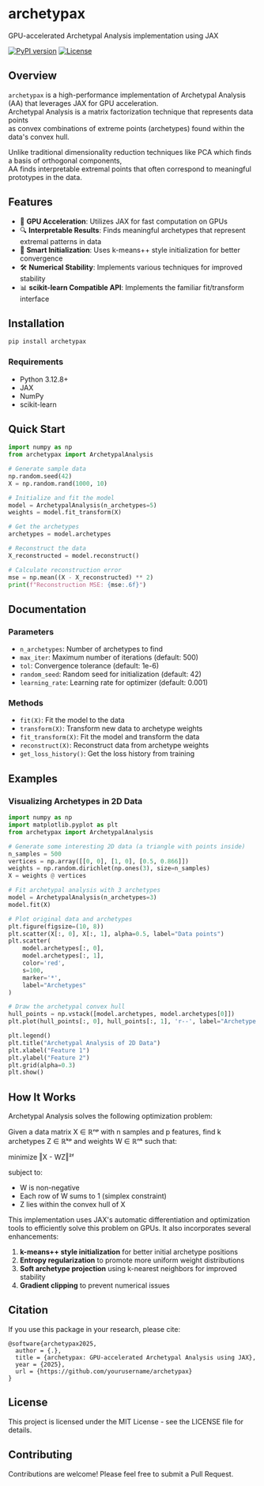 # archetypax

GPU-accelerated Archetypal Analysis implementation using JAX

[![PyPI version](https://badge.fury.io/py/archetypax.svg)](https://badge.fury.io/py/archetypax)
[![License](https://img.shields.io/badge/License-MIT-blue.svg)](https://opensource.org/licenses/MIT)

## Overview

`archetypax` is a high-performance implementation of Archetypal Analysis (AA) that leverages JAX for GPU acceleration.<br>
Archetypal Analysis is a matrix factorization technique that represents data points<br>
as convex combinations of extreme points (archetypes) found within the data's convex hull.<br>

Unlike traditional dimensionality reduction techniques like PCA which finds a basis of orthogonal components, <br>
AA finds interpretable extremal points that often correspond to meaningful prototypes in the data.

## Features

- 🚀 **GPU Acceleration**: Utilizes JAX for fast computation on GPUs
- 🔍 **Interpretable Results**: Finds meaningful archetypes that represent extremal patterns in data
- 🧠 **Smart Initialization**: Uses k-means++ style initialization for better convergence
- 🛠️ **Numerical Stability**: Implements various techniques for improved stability
- 📊 **scikit-learn Compatible API**: Implements the familiar fit/transform interface

## Installation

```bash
pip install archetypax
```

### Requirements
- Python 3.12.8+
- JAX
- NumPy
- scikit-learn

## Quick Start

```python
import numpy as np
from archetypax import ArchetypalAnalysis

# Generate sample data
np.random.seed(42)
X = np.random.rand(1000, 10)

# Initialize and fit the model
model = ArchetypalAnalysis(n_archetypes=5)
weights = model.fit_transform(X)

# Get the archetypes
archetypes = model.archetypes

# Reconstruct the data
X_reconstructed = model.reconstruct()

# Calculate reconstruction error
mse = np.mean((X - X_reconstructed) ** 2)
print(f"Reconstruction MSE: {mse:.6f}")
```

## Documentation

### Parameters

- `n_archetypes`: Number of archetypes to find
- `max_iter`: Maximum number of iterations (default: 500)
- `tol`: Convergence tolerance (default: 1e-6)
- `random_seed`: Random seed for initialization (default: 42)
- `learning_rate`: Learning rate for optimizer (default: 0.001)

### Methods

- `fit(X)`: Fit the model to the data
- `transform(X)`: Transform new data to archetype weights
- `fit_transform(X)`: Fit the model and transform the data
- `reconstruct(X)`: Reconstruct data from archetype weights
- `get_loss_history()`: Get the loss history from training

## Examples

### Visualizing Archetypes in 2D Data

```python
import numpy as np
import matplotlib.pyplot as plt
from archetypax import ArchetypalAnalysis

# Generate some interesting 2D data (a triangle with points inside)
n_samples = 500
vertices = np.array([[0, 0], [1, 0], [0.5, 0.866]])
weights = np.random.dirichlet(np.ones(3), size=n_samples)
X = weights @ vertices

# Fit archetypal analysis with 3 archetypes
model = ArchetypalAnalysis(n_archetypes=3)
model.fit(X)

# Plot original data and archetypes
plt.figure(figsize=(10, 8))
plt.scatter(X[:, 0], X[:, 1], alpha=0.5, label="Data points")
plt.scatter(
    model.archetypes[:, 0],
    model.archetypes[:, 1],
    color='red',
    s=100,
    marker='*',
    label="Archetypes"
)

# Draw the archetypal convex hull
hull_points = np.vstack([model.archetypes, model.archetypes[0]])
plt.plot(hull_points[:, 0], hull_points[:, 1], 'r--', label="Archetype convex hull")

plt.legend()
plt.title("Archetypal Analysis of 2D Data")
plt.xlabel("Feature 1")
plt.ylabel("Feature 2")
plt.grid(alpha=0.3)
plt.show()
```

## How It Works

Archetypal Analysis solves the following optimization problem:

Given a data matrix X ∈ ℝⁿᵖ with n samples and p features, find k archetypes Z ∈ ℝᵏᵖ and weights W ∈ ℝⁿᵏ such that:

minimize ‖X - WZ‖²ᶠ

subject to:
- W is non-negative
- Each row of W sums to 1 (simplex constraint)
- Z lies within the convex hull of X

This implementation uses JAX's automatic differentiation and optimization tools to efficiently solve this problem on GPUs. It also incorporates several enhancements:

1. **k-means++ style initialization** for better initial archetype positions
2. **Entropy regularization** to promote more uniform weight distributions
3. **Soft archetype projection** using k-nearest neighbors for improved stability
4. **Gradient clipping** to prevent numerical issues

## Citation

If you use this package in your research, please cite:

```
@software{archetypax2025,
  author = {.},
  title = {archetypax: GPU-accelerated Archetypal Analysis using JAX},
  year = {2025},
  url = {https://github.com/yourusername/archetypax}
}
```

## License

This project is licensed under the MIT License - see the LICENSE file for details.

## Contributing

Contributions are welcome! Please feel free to submit a Pull Request.
